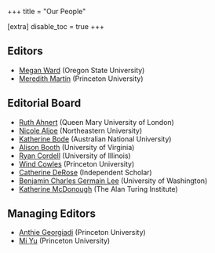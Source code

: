 +++
title = "Our People"

[extra]
disable_toc = true
+++

## Editors

- [Megan Ward](https://liberalarts.oregonstate.edu/users/megan-ward) (Oregon State University)
- [Meredith Martin](https://english.princeton.edu/people/meredith-martin) (Princeton University)

## Editorial Board

- [Ruth Ahnert](https://www.qmul.ac.uk/sed/staff/ahnertr.html) (Queen Mary University of London)
- [Nicole Aljoe](https://cssh.northeastern.edu/faculty/nicole-aljoe/) (Northeastern University)
- [Katherine Bode](https://researchers.anu.edu.au/researchers/bode-k) (Australian National University)
- [Alison Booth](https://english.as.virginia.edu/people/profile/ab6j) (University of Virginia)
- [Ryan Cordell](https://ischool.illinois.edu/people/ryan-cordell) (University of Illinois)
- [Wind Cowles](https://library.princeton.edu/staff/hwcowles) (Princeton University)
- [Catherine DeRose](http://www.catherinederose.com/) (Independent Scholar)
- [Benjamin Charles Germain Lee](https://bcglee.github.io/) (University of Washington)
- [Katherine McDonough](https://www.turing.ac.uk/people/researchers/katherine-mcdonough) (The Alan Turing Institute)

## Managing Editors

- [Anthie Georgiadi](https://english.princeton.edu/people/anthoula-georgiadi) (Princeton University)
- [Mi Yu](https://english.princeton.edu/people/mi-yu) (Princeton University)
